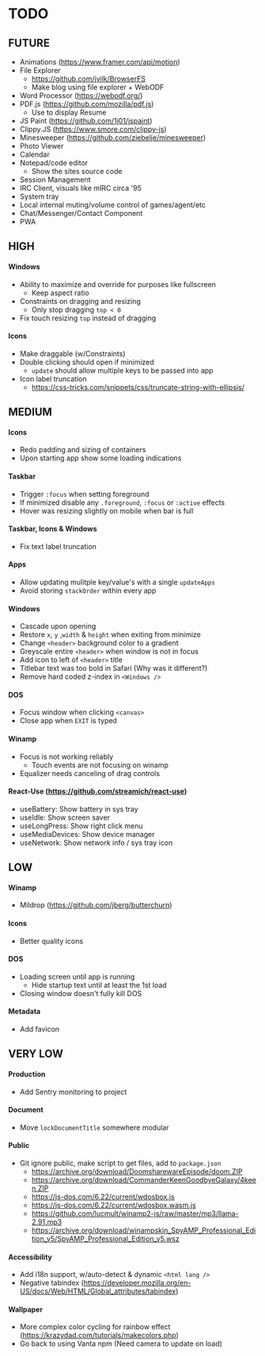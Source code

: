 # TODO

## FUTURE

- Animations (https://www.framer.com/api/motion)
- File Explorer
  - https://github.com/jvilk/BrowserFS
  - Make blog using file explorer + WebODF
- Word Processor (https://webodf.org/)
- PDF.js (https://github.com/mozilla/pdf.js)
  - Use to display Resume
- JS Paint (https://github.com/1j01/jspaint)
- Clippy.JS (https://www.smore.com/clippy-js)
- Minesweeper (https://github.com/ziebelje/minesweeper)
- Photo Viewer
- Calendar
- Notepad/code editor
  - Show the sites source code
- Session Management
- IRC Client, visuals like mIRC circa '95
- System tray
- Local internal muting/volume control of games/agent/etc
- Chat/Messenger/Contact Component
- PWA

## HIGH

#### Windows

- Ability to maximize and override for purposes like fullscreen
  - Keep aspect ratio
- Constraints on dragging and resizing
  - Only stop dragging `top < 0`
- Fix touch resizing `top` instead of dragging

#### Icons

- Make draggable (w/Constraints)
- Double clicking should open if minimized
  - `update` should allow multiple keys to be passed into app
- Icon label truncation
  - https://css-tricks.com/snippets/css/truncate-string-with-ellipsis/

## MEDIUM

#### Icons

- Redo padding and sizing of containers
- Upon starting app show some loading indications

#### Taskbar

- Trigger `:focus` when setting foreground
- If minimized disable any `.foreground`, `:focus` or `:active` effects
- Hover was resizing slightly on mobile when bar is full

#### Taskbar, Icons & Windows

- Fix text label truncation

#### Apps

- Allow updating mulitple key/value's with a single `updateApps`
- Avoid storing `stackOrder` within every app

#### Windows

- Cascade upon opening
- Restore `x`, `y` ,`width` & `height` when exiting from minimize
- Change `<header>` background color to a gradient
- Greyscale entire `<header>` when window is not in focus
- Add icon to left of `<header>` title
- Titlebar text was too bold in Safari (Why was it different?)
- Remove hard coded z-index in `<Windows />`

#### DOS

- Focus window when clicking `<canvas>`
- Close app when `EXIT` is typed

#### Winamp

- Focus is not working reliably
  - Touch events are not focusing on winamp
- Equalizer needs canceling of drag controls

#### React-Use (https://github.com/streamich/react-use)

- useBattery: Show battery in sys tray
- useIdle: Show screen saver
- useLongPress: Show right click menu
- useMediaDevices: Show device manager
- useNetwork: Show network info / sys tray icon

## LOW

#### Winamp

- Mildrop (https://github.com/jberg/butterchurn)

#### Icons

- Better quality icons

#### DOS

- Loading screen until app is running
  - Hide startup text until at least the 1st load
- Closing window doesn't fully kill DOS

#### Metadata

- Add favicon

## VERY LOW

#### Production

- Add Sentry monitoring to project

#### Document

- Move `lockDocumentTitle` somewhere modular

#### Public

- Git ignore public, make script to get files, add to `package.json`
  - https://archive.org/download/DoomsharewareEpisode/doom.ZIP
  - https://archive.org/download/CommanderKeenGoodbyeGalaxy/4keen.ZIP
  - https://js-dos.com/6.22/current/wdosbox.js
  - https://js-dos.com/6.22/current/wdosbox.wasm.js
  - https://github.com/lucmult/winamp2-js/raw/master/mp3/llama-2.91.mp3
  - https://archive.org/download/winampskin_SpyAMP_Professional_Edition_v5/SpyAMP_Professional_Edition_v5.wsz

#### Accessibility

- Add i18n support, w/auto-detect & dynamic `<html lang />`
- Negative tabindex (https://developer.mozilla.org/en-US/docs/Web/HTML/Global_attributes/tabindex)

#### Wallpaper

- More complex color cycling for rainbow effect (https://krazydad.com/tutorials/makecolors.php)
- Go back to using Vanta npm (Need camera to update on load)
